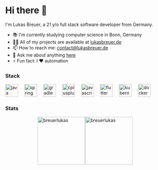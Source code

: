 # Hi there 👋

I'm Lukas Breuer, a 21 y/o full stack software developer from Germany.

- 📚 I'm currently studying computer science in Bonn, Germany
- 👨‍💻 All of my projects are available at <a href="lukasbreuer.de">lukasbreuer.de</a>
- 📫 How to reach me: contact@lukasbreuer.de
- 💬 Ask me about anything <a href="https://github.com/breuerlukas/breuerlukas/issues">here</a>
- ⚡ Fun fact: I ❤️ automation

### Stack

<div align="left">
  <img src="https://cdn.jsdelivr.net/gh/devicons/devicon/icons/java/java-original.svg" height="40" alt="java logo"  />
  <img width="12" />
  <img src="https://cdn.simpleicons.org/spring/6DB33F" height="40" alt="spring logo"  />
  <img width="12" />
  <img src="https://cdn.jsdelivr.net/gh/devicons/devicon/icons/gradle/gradle-original.svg" height="40" alt="gradle logo"  />
  <img width="12" />
  <img src="https://cdn.jsdelivr.net/gh/devicons/devicon/icons/cplusplus/cplusplus-original.svg" height="40" alt="cplusplus logo"  />
  <img width="12" />
  <img src="https://skillicons.dev/icons?i=js" height="40" alt="javascript logo"  />
  <img width="12" />
  <img src="https://cdn.jsdelivr.net/gh/devicons/devicon/icons/flutter/flutter-original.svg" height="40" alt="flutter logo"  />
  <img width="12" />
  <img src="https://skillicons.dev/icons?i=kubernetes" height="40" alt="kubernetes logo"  />
  <img width="12" />
  <img src="https://cdn.jsdelivr.net/gh/devicons/devicon/icons/docker/docker-original.svg" height="40" alt="docker logo"  />
</div>

### Stats

<div align="start" style="display: flex; justify-content: center; align-items: center;">
  <img src="https://github-readme-streak-stats.herokuapp.com/?user=breuerlukas&" alt="breuerlukas" height="150" />
  <img src="https://github-readme-stats.vercel.app/api/top-langs?username=breuerlukas&show_icons=true&locale=en&layout=compact" alt="breuerlukas" height="150" />
</div>
